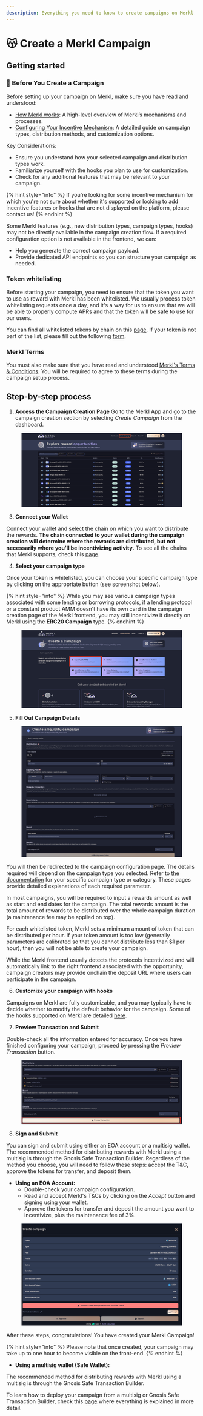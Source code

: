 ```yaml
---
description: Everything you need to know to create campaigns on Merkl
---
```


# 😽 Create a Merkl Campaign

## Getting started

### 📌 Before You Create a Campaign

Before setting up your campaign on Merkl, make sure you have read and understood:

- [How Merkl works](../mechanisms/technical-overview.md): A high-level overview of Merkl’s mechanisms and processes.
- [Configuring Your Incentive Mechanism](../mechanisms/incentive-mechanisms.md): A detailed guide on campaign types, distribution methods, and customization options.

Key Considerations:

- Ensure you understand how your selected campaign and distribution types work.
- Familiarize yourself with the hooks you plan to use for customization.
- Check for any additional features that may be relevant to your campaign.

{% hint style="info" %}
If you're looking for some incentive mechanism for which you're not sure about whether it's supported or looking to add incentive features or hooks that are not displayed on the platform, please contact us!
{% endhint %}

Some Merkl features (e.g., new distribution types, campaign types, hooks) may not be directly available in the campaign creation flow. If a required configuration option is not available in the frontend, we can:

- Help you generate the correct campaign payload.
- Provide dedicated API endpoints so you can structure your campaign as needed.

### Token whitelisting

Before starting your campaign, you need to ensure that the token you want to use as reward with Merkl has been whitelisted. We usually process token whitelisting requests once a day, and it's a way for us to ensure that we will be able to properly compute APRs and that the token will be safe to use for our users.

You can find all whitelisted tokens by chain on this [page](https://app.merkl.xyz/integrations). If your token is not part of the list, please fill out the following [form](https://anglemoney.notion.site/1aecfed0d48c808a8194fe2befd50bdb?pvs=105).

### Merkl Terms

You must also make sure that you have read and understood [Merkl's Terms & Conditions](https://app.merkl.xyz/merklTerms.pdf). You will be required to agree to these terms during the campaign setup process.

## Step-by-step process

1. **Access the Campaign Creation Page**
   Go to the Merkl App and go to the campaign creation section by selecting _Create Campaign_ from the dashboard.

<figure><img src="../.gitbook/assets/create-campaign-screenshot.png" alt=""><figcaption></figcaption></figure>

3. **Connect your Wallet**

Connect your wallet and select the chain on which you want to distribute the rewards. **The chain connected to your wallet during the campaign creation will determine where the rewards are distributed, but not necessarily where you'll be incentivizing activity.** To see all the chains that Merkl supports, check this [page](https://app.merkl.xyz/integrations).

4. **Select your campaign type**

Once your token is whitelisted, you can choose your specific campaign type by clicking on the appropriate button (see screenshot below).

{% hint style="info" %}
While you may see various campaign types associated with some lending or borrowing protocols, if a lending protocol or a constant product AMM doesn't have its own card in the campaign creation page of the Merkl frontend, you may still incentivize it directly on Merkl using the **ERC20 Campaign** type.
{% endhint %}

<figure><img src="../.gitbook/assets/CLAMM-campaign-create-screenshot.png" alt=""><figcaption></figcaption></figure>

5. **Fill Out Campaign Details**

<figure><img src="../.gitbook/assets/CLAMM-fill-out-campaign-detail.png" alt=""><figcaption></figcaption></figure>

You will then be redirected to the campaign configuration page. The details required will depend on the campaign type you selected. Refer to [the documentation](../mechanisms/campaigns/README.md) for your specific campaign type or category. These pages provide detailed explanations of each required parameter.

In most campaigns, you will be required to input a rewards amount as well as start and end dates for the campaign. The total rewards amount is the total amount of rewards to be distributed over the whole campaign duration (a maintenance fee may be applied on top).

For each whitelisted token, Merkl sets a minimum amount of token that can be distributed per hour. If your token amount is too low (generally parameters are calibrated so that you cannot distribute less than \$1 per hour), then you will not be able to create your campaign.

While the Merkl frontend usually detects the protocols incentivized and will automatically link to the right frontend associated with the opportunity, campaign creators may provide onchain the deposit URL where users can participate in the campaign.

6. **Customize your campaign with hooks**

Campaigns on Merkl are fully customizable, and you may typically have to decide whether to modify the default behavior for the campaign.
Some of the hooks supported on Merkl are detailed [here](../mechanisms/hooks/README.md).

7. **Preview Transaction and Submit**

Double-check all the information entered for accuracy. Once you have finished configuring your campaign, proceed by pressing the _Preview Transaction_ button.

<figure><img src="../.gitbook/assets/CLAMM-preview-transaction.png" alt=""><figcaption></figcaption></figure>

8. **Sign and Submit**

You can sign and submit using either an EOA account or a multisig wallet. The recommended method for distributing rewards with Merkl using a multisig is through the Gnosis Safe Transaction Builder. Regardless of the method you choose, you will need to follow these steps: accept the T\&C, approve the tokens for transfer, and deposit them.

- **Using an EOA Account:**
  - Double-check your campaign configuration.
  - Read and accept Merkl's T\&Cs by clicking on the _Accept_ button and signing using your wallet.
  - Approve the tokens for transfer and deposit the amount you want to incentivize, plus the maintenance fee of 3%.

<figure><img src="../.gitbook/assets/CLAMM-accept-approve-deposit.png" alt=""><figcaption></figcaption></figure>

After these steps, congratulations! You have created your Merkl Campaign!

{% hint style="info" %}
Please note that once created, your campaign may take up to one hour to become visible on the front-end.
{% endhint %}

- **Using a multisig wallet (Safe Wallet):**

The recommended method for distributing rewards with Merkl using a multisig is through the Gnosis Safe Transaction Builder.

To learn how to deploy your campaign from a multisig or Gnosis Safe Transaction Builder, check this [page](./deploy-your-campaign-from-a-multisig-or-gnosis-safe.md) where everything is explained in more detail.
